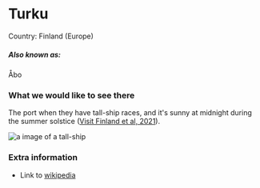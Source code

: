 # Turku

Country: Finland (Europe)

##### Also known as:

Åbo

### What we would like to see there

The port when they have tall-ship races,
and it's sunny at midnight during the summer solstice ([Visit Finland et al, 2021](https://www.visitfinland.com/en/articles/land-of-the-midnight-sun/)).

![a image of a tall-ship](https://www.publicdomainpictures.net/pictures/90000/t/galleon-ship-1402398260t2S.jpg)

### Extra information

- Link to [wikipedia](https://en.wikipedia.org/wiki/Turku)
